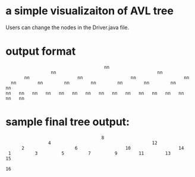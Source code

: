 # a simple visualizaiton of AVL tree
Users can change the nodes in the Driver.java file.


# output format
                                         nn
                     nn                                      nn
           nn                  nn                  nn                  nn
      nn        nn        nn        nn        nn        nn        nn        nn
    nn   nn   nn   nn   nn   nn   nn   nn   nn   nn   nn   nn   nn   nn   nn   nn
 
# sample final tree output:<br/>
                                        8
                    4                                      12
          2                   6                  10                  14
     1         3         5         7         9        11        13        15
                                                                            16
